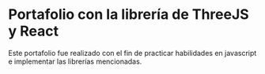 # Portafolio con la librería de ThreeJS y React

Este portafolio fue realizado con el fin de practicar habilidades en javascript e implementar las librerías mencionadas.
